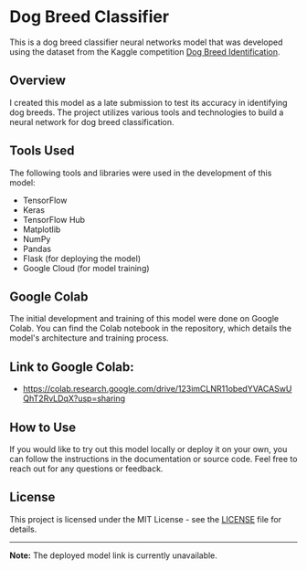 # Dog Breed Classifier

This is a dog breed classifier neural networks model that was developed using the dataset from the Kaggle competition [Dog Breed Identification](https://www.kaggle.com/c/dog-breed-identification).

## Overview

I created this model as a late submission to test its accuracy in identifying dog breeds. The project utilizes various tools and technologies to build a neural network for dog breed classification.

## Tools Used

The following tools and libraries were used in the development of this model:

- TensorFlow
- Keras
- TensorFlow Hub
- Matplotlib
- NumPy
- Pandas
- Flask (for deploying the model)
- Google Cloud (for model training)

## Google Colab

The initial development and training of this model were done on Google Colab. You can find the Colab notebook in the repository, which details the model's architecture and training process.

## Link to Google Colab:
* https://colab.research.google.com/drive/123imCLNR11obedYVACASwUQhT2RvLDqX?usp=sharing

## How to Use

If you would like to try out this model locally or deploy it on your own, you can follow the instructions in the documentation or source code. Feel free to reach out for any questions or feedback.

## License

This project is licensed under the MIT License - see the [LICENSE](LICENSE) file for details.

---

**Note:** The deployed model link is currently unavailable.
